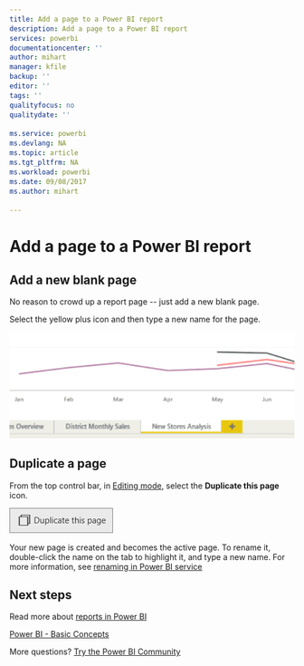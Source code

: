 ```yaml
---
title: Add a page to a Power BI report
description: Add a page to a Power BI report
services: powerbi
documentationcenter: ''
author: mihart
manager: kfile
backup: ''
editor: ''
tags: ''
qualityfocus: no
qualitydate: ''

ms.service: powerbi
ms.devlang: NA
ms.topic: article
ms.tgt_pltfrm: NA
ms.workload: powerbi
ms.date: 09/08/2017
ms.author: mihart

---
```

# Add a page to a Power BI report
## Add a new blank page
No reason to crowd up a report page -- just add a new blank page.

Select the yellow plus icon and then type a new name for the page.  

![](media/power-bi-report-add-page/reorderpages2.gif)

## Duplicate a page
From the top control bar, in [Editing mode](service-interact-with-a-report-in-editing-view.md), select the **Duplicate this page** icon.

![](media/power-bi-report-add-page/pbi_duplicate.png)

Your new page is created and becomes the active page. To rename it, double-click the name on the tab to highlight it, and type a new name.  For more information, see [renaming in Power BI service](service-rename.md)

## Next steps
Read more about [reports in Power BI](service-reports.md)

[Power BI - Basic Concepts](service-basic-concepts.md)

More questions? [Try the Power BI Community](http://community.powerbi.com/)

